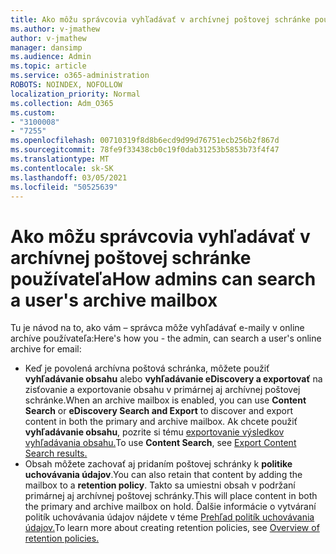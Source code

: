 ```yaml
---
title: Ako môžu správcovia vyhľadávať v archívnej poštovej schránke používateľa
ms.author: v-jmathew
author: v-jmathew
manager: dansimp
ms.audience: Admin
ms.topic: article
ms.service: o365-administration
ROBOTS: NOINDEX, NOFOLLOW
localization_priority: Normal
ms.collection: Adm_O365
ms.custom:
- "3100008"
- "7255"
ms.openlocfilehash: 00710319f8d8b6ecd9d99d76751ecb256b2f867d
ms.sourcegitcommit: 78fe9f33438cb0c19f0dab31253b5853b73f4f47
ms.translationtype: MT
ms.contentlocale: sk-SK
ms.lasthandoff: 03/05/2021
ms.locfileid: "50525639"
---
```

# <a name="how-admins-can-search-a-users-archive-mailbox"></a><span data-ttu-id="959dd-102">Ako môžu správcovia vyhľadávať v archívnej poštovej schránke používateľa</span><span class="sxs-lookup"><span data-stu-id="959dd-102">How admins can search a user's archive mailbox</span></span>

<span data-ttu-id="959dd-103">Tu je návod na to, ako vám – správca môže vyhľadávať e-maily v online archíve používateľa:</span><span class="sxs-lookup"><span data-stu-id="959dd-103">Here's how you - the admin, can search a user's online archive for email:</span></span>

* <span data-ttu-id="959dd-104">Keď je povolená archívna poštová schránka, môžete použiť **vyhľadávanie obsahu** alebo **vyhľadávanie eDiscovery a exportovať** na zisťovanie a exportovanie obsahu v primárnej aj archívnej poštovej schránke.</span><span class="sxs-lookup"><span data-stu-id="959dd-104">When an archive mailbox is enabled, you can use **Content Search** or **eDiscovery Search and Export** to discover and export content in both the primary and archive mailbox.</span></span> <span data-ttu-id="959dd-105">Ak chcete použiť **vyhľadávanie obsahu**, pozrite si tému [exportovanie výsledkov vyhľadávania obsahu.](https://docs.microsoft.com/office365/securitycompliance/export-search-results)</span><span class="sxs-lookup"><span data-stu-id="959dd-105">To use **Content Search**, see [Export Content Search results.](https://docs.microsoft.com/office365/securitycompliance/export-search-results)</span></span>
* <span data-ttu-id="959dd-106">Obsah môžete zachovať aj pridaním poštovej schránky k **politike uchovávania údajov**.</span><span class="sxs-lookup"><span data-stu-id="959dd-106">You can also retain that content by adding the mailbox to a **retention policy**.</span></span> <span data-ttu-id="959dd-107">Takto sa umiestni obsah v podržaní primárnej aj archívnej poštovej schránky.</span><span class="sxs-lookup"><span data-stu-id="959dd-107">This will place content in both the primary and archive mailbox on hold.</span></span> <span data-ttu-id="959dd-108">Ďalšie informácie o vytváraní politík uchovávania údajov nájdete v téme [Prehľad politík uchovávania údajov.](https://docs.microsoft.com/office365/securitycompliance/retention-policies)</span><span class="sxs-lookup"><span data-stu-id="959dd-108">To learn more about creating retention policies, see [Overview of retention policies.](https://docs.microsoft.com/office365/securitycompliance/retention-policies)</span></span>
